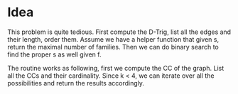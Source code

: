 # Idea

This problem is quite tedious. First compute the D-Trig, list all the edges and their length, order them. Assume we have a helper function that given s, return the maximal number of families. Then we can do binary search to find the proper s as well given f.

The routine works as following, first we compute the CC of the graph. List all the CCs and their cardinality. Since k < 4, we can iterate over all the possibilities and return the results accordingly.